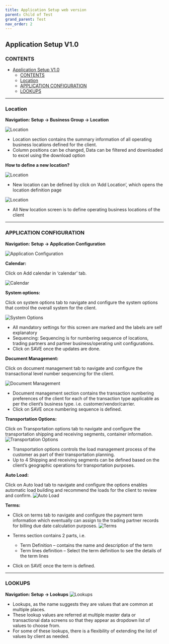 ```yaml
---
title: Application Setup web version
parent: Child of Test
grand_parent: Test
nav_order: 2
---
```


## Application Setup V1.0

### CONTENTS

- [Application Setup V1.0](#application-setup-v10)
  - [CONTENTS](#contents)
  - [Location](#location)
  - [APPLICATION CONFIGURATION](#application-configuration)
  - [LOOKUPS](#lookups)

____

### Location

**Navigation: Setup -> Business Group -> Location**

![Location](./assets/setupv1.0/1.png "Location")

* Location section contains the summary information of all operating business locations defined for the client.
* Column positions can be changed, Data can be filtered and downloaded to excel using the download option


**How to define a new location?**

![Location](./assets/setupv1.0/2.png "Location")

* New location can be defined by click on ‘Add Location’, which opens the location definition page

![Location](./assets/setupv1.0/3.png "Location")

- All New location screen is to define operating business locations of the client

____

### APPLICATION CONFIGURATION

**Navigation: Setup -> Application Configuration**

![Application Configuration](./assets/setupv1.0/4.png "Application Configuration")



**Calendar:**

Click on Add calendar in ‘calendar’ tab.

![Calendar](./assets/setupv1.0/5.png "Calendar")



**System options:**

Click on system options tab to navigate and configure the system options that control the overall system for the client.

![System Options](./assets/setupv1.0/6.png "System Options")


- All mandatory settings for this screen are marked and the labels are self explanatory
- Sequencing: Sequencing is for numbering sequence of locations, trading partners and partner business/operating unit configurations.
- Click on SAVE once the updates are done.


**Document Management:**

Click on document management tab to navigate and configure the transactional level number sequencing for the client.

![Document Management](./assets/setupv1.0/7.png "Document Management")

- Document management section contains the transaction numbering preferences of the client for each of the transaction type applicable as per the client’s business type.
i.e. customer/vendor/carrier.
- Click on SAVE once numbering sequence is defined.


**Transportation Options:**

Click on Transportation options tab to navigate and configure the transportation shipping and receiving segments, container information.
![Transportation Options](./assets/setupv1.0/8.png "Transportation Options")

- Transportation options controls the load management process of the customer as part of their transportation planning.
- Up to 4 Shipping and receiving segments can be defined based on the client’s geographic operations for transportation purposes.


**Auto Load:**

Click on Auto load tab to navigate and configure the options enables automatic load building and recommend the loads for the client to review and confirm.
![Auto Load](./assets/setupv1.0/9.png "Auto Load")

**Terms:**

- Click on terms tab to navigate and configure the payment term information which eventually can assign to the trading partner records for billing due date calculation purposes.
![Terms](./assets/setupv1.0/10.png "Terms")

- Terms section contains 2 parts, i.e.
  - Term Definition – contains the name and description of the term
  - Term lines definition – Select the term definition to see the details of the term lines
- Click on SAVE once the term is defined.

_____

### LOOKUPS


**Navigation: Setup -> Lookups**
![Lookups](./assets/setupv1.0/11.png "Lookups")


- Lookups, as the name suggests they are values that are common at multiple places. 
- These lookup values are referred at multiple master data or transactional data screens so that they appear as dropdown list of values to choose from.
- For some of these lookups, there is a flexibility of extending the list of values by client as needed.
